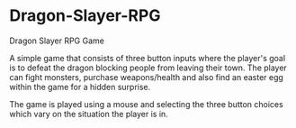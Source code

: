 # Dragon-Slayer-RPG
Dragon Slayer RPG Game

A simple game that consists of three button inputs where the player's goal is to defeat the dragon blocking people from leaving their town.
The player can fight monsters, purchase weapons/health and also find an easter egg within the game for a hidden surprise.

The game is played using a mouse and selecting the three button choices which vary on the situation the player is in.
